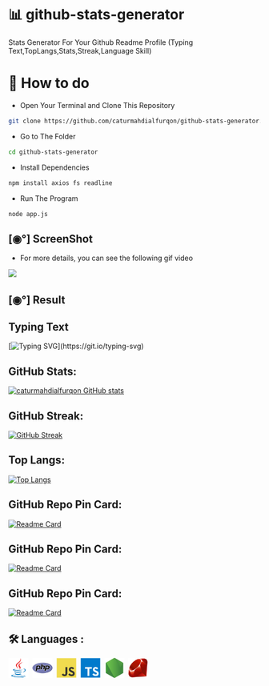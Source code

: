 # 📊 github-stats-generator

Stats Generator For Your Github Readme Profile (Typing Text,TopLangs,Stats,Streak,Language Skill)

# 🤔 How to do

- Open Your Terminal and Clone This Repository
```bash
git clone https://github.com/caturmahdialfurqon/github-stats-generator.git
```
- Go to The Folder
```bash
cd github-stats-generator
```
- Install Dependencies
```bash
npm install axios fs readline
```
- Run The Program
```bash
node app.js
```
## [◉°] ScreenShot

- For more details, you can see the following gif video

<img src="Asset/CleanShot 2024-11-01 at 11.02.28.gif" height=680  widht=700>

## [◉°] Result



## Typing Text

[![Typing SVG](https://readme-typing-svg.demolab.com?font=Pacifico&size=20&pause=1000&color=FFFFFF&center=true&vCenter=false&multiline=false&width=435&lines=I+am+a+full-stack+software+engineer+;+passionate+in+Software+Development+;+from+denpasar%2C+Indonesia.)](https://git.io/typing-svg)


## GitHub Stats:

[![caturmahdialfurqon GitHub stats](https://github-readme-stats.vercel.app/api?username=caturmahdialfurqon&show_icons=false&theme=radical)](https://github.com/anuraghazra/github-readme-stats)


## GitHub Streak:

[![GitHub Streak](https://streak-stats.demolab.com?user=caturmahdialfurqon&theme=javascript-dark&hide_border=false)](https://git.io/streak-stats)


## Top Langs:

[![Top Langs](https://github-readme-stats.vercel.app/api/top-langs/?username=caturmahdialfurqon&layout=donut-vertical&theme=blue_navy&hide_progress=false)](https://github.com/anuraghazra/github-readme-stats)


## GitHub Repo Pin Card:

[![Readme Card](https://github-readme-stats.vercel.app/api/pin/?username=caturmahdialfurqon&show_owner=false&theme=ambient_gradient&repo=Python-Obfuscator-Emojis)](https://github.com/anuraghazra/github-readme-stats)


## GitHub Repo Pin Card:

[![Readme Card](https://github-readme-stats.vercel.app/api/pin/?username=caturmahdialfurqon&show_owner=false&theme=ambient_gradient&repo=TENEO-NODE-CLI)](https://github.com/anuraghazra/github-readme-stats)


## GitHub Repo Pin Card:

[![Readme Card](https://github-readme-stats.vercel.app/api/pin/?username=caturmahdialfurqon&show_owner=false&theme=ambient_gradient&repo=Sublime-Text-Patching)](https://github.com/anuraghazra/github-readme-stats)



## 🛠️ Languages :

<div>
  <img src="https://github.com/caturmahdialfurqon/Icon-langs-and-socials/blob/main/src/Langs/java/java-original.svg" title="java" alt="java" width="40" height="40"/>&nbsp;
  <img src="https://github.com/caturmahdialfurqon/Icon-langs-and-socials/blob/main/src/Langs/php/php-original.svg" title="php" alt="php" width="40" height="40"/>&nbsp;
  <img src="https://github.com/caturmahdialfurqon/Icon-langs-and-socials/blob/main/src/Langs/javascript/javascript-original.svg" title="javascript" alt="javascript" width="40" height="40"/>&nbsp;
  <img src="https://github.com/caturmahdialfurqon/Icon-langs-and-socials/blob/main/src/Langs/typescript/typescript-original.svg" title="typescript" alt="typescript" width="40" height="40"/>&nbsp;
  <img src="https://github.com/caturmahdialfurqon/Icon-langs-and-socials/blob/main/src/Langs/nodejs/nodejs-original.svg" title="nodejs" alt="nodejs" width="40" height="40"/>&nbsp;
  <img src="https://github.com/caturmahdialfurqon/Icon-langs-and-socials/blob/main/src/Langs/ruby/ruby-original.svg" title="ruby" alt="ruby" width="40" height="40"/>&nbsp;
</div>




